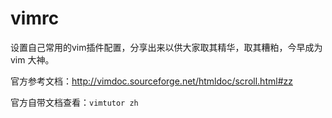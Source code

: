 # vimrc

设置自己常用的vim插件配置，分享出来以供大家取其精华，取其糟粕，今早成为 vim 大神。

官方参考文档：http://vimdoc.sourceforge.net/htmldoc/scroll.html#zz

官方自带文档查看：`vimtutor zh`


